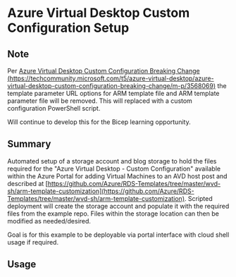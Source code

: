 # Azure Virtual Desktop Custom Configuration Setup
## Note
Per [Azure Virtual Desktop Custom Configuration Breaking Change (https://techcommunity.microsoft.com/t5/azure-virtual-desktop/azure-virtual-desktop-custom-configuration-breaking-change/m-p/3568069)](https://techcommunity.microsoft.com/t5/azure-virtual-desktop/azure-virtual-desktop-custom-configuration-breaking-change/m-p/3568069)
the template parameter URL options for ARM template file
and ARM template parameter file will be removed. This will
replaced with a custom configuration PowerShell script.

Will continue to develop this for the Bicep learning
opportunity.

## Summary
Automated setup of a storage account and blog storage to 
hold the files required for the "Azure Virtual Desktop -
Custom Configuration" available within the Azure Portal 
for adding Virtual Machines to an AVD host post and
described at
[https://github.com/Azure/RDS-Templates/tree/master/wvd-sh/arm-template-customization](https://github.com/Azure/RDS-Templates/tree/master/wvd-sh/arm-template-customization).
Scripted deployment will create the storage account and 
populate it with the required files from the example repo.
Files within the storage location can then be modified as
needed/desired.

Goal is for this example to be deployable via portal
interface with cloud shell usage if required.
## Usage